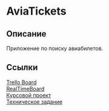 # AviaTickets

## Описание
Приложение по поиску авиабилетов.

## Ссылки
[Trello Board](https://trello.com/b/uvOhpR32) <br>
[RealTimeBoard](https://realtimeboard.com/app/board/o9J_kxmex9k=/) <br>
[Курсовой проект](./Документация/Курсвая%20работа.docx) <br>
[Техническое задание](./Документация/Техническое%20задание.docx)
